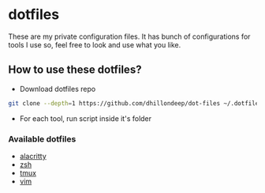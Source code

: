 # dotfiles
These are my private configuration files. It has bunch of configurations for tools I use so, feel free to look and use what you like.

## How to use these dotfiles?
- Download dotfiles repo
```bash
git clone --depth=1 https://github.com/dhillondeep/dot-files ~/.dotfiles
```
- For each tool, run script inside it's folder

### Available dotfiles
- [alacritty](https://github.com/dhillondeep/dot-files/tree/master/alacritty)
- [zsh](https://github.com/dhillondeep/dot-files/tree/master/zsh)
- [tmux](https://github.com/dhillondeep/dot-files/tree/master/tmux)
- [vim](https://github.com/dhillondeep/dot-files/tree/master/vim)
